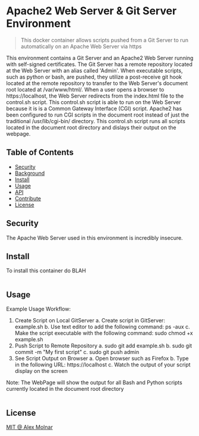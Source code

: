 # Apache2 Web Server & Git Server Environment

> This docker container allows scripts pushed from a Git Server to run automatically on an Apache Web Server via https

This environment contains a Git Server and an Apache2 Web Server running with self-signed certificates. The Git Server has a remote repository located at the Web Server with an alias called 'Admin'. When executable scripts, such as python or bash, are pushed, they utilize a post-receive git hook located at the remote repository to transfer to the Web Server's document root located at /var/www/html/. When a user opens a browser to https://localhost, the Web Server redirects from the index.html file to the control.sh script. This control.sh script is able to run on the Web Server because it is is a Common Gateway Interface (CGI) script. Apache2 has been configured to run CGI scripts in the document root instead of just the traditional /usr/lib/cgi-bin/ directory. This control.sh script runs all scripts located in the document root directory and dislays their output on the webpage.

## Table of Contents

- [Security](#security)
- [Background](#background)
- [Install](#install)
- [Usage](#usage)
- [API](#api)
- [Contribute](#contribute)
- [License](#license)

## Security

The Apache Web Server used in this environment is incredibly insecure.


## Install

To install this container do BLAH

```
```
## Usage

Example Usage Workflow:

1. Create Script on Local GitServer
    a. Create script in GitServer: example.sh
    b. Use text editor to add the following command: ps -aux
    c. Make the script executable with the following command: sudo chmod +x example.sh
2. Push Script to Remote Repository
    a. sudo git add example.sh
    b. sudo git commit -m "My first script"
    c. sudo git push admin
3. See Script Output on Browser
    a. Open browser such as Firefox
    b. Type in the following URL: https://localhost
    c. Watch the output of your script display on the screen
    
Note: The WebPage will show the output for all Bash and Python scripts currently located in the document root directory

```
```
## License

[MIT @ Alex Molnar](LICENSE)
